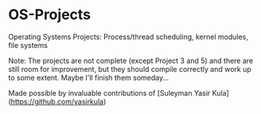 # OS-Projects
Operating Systems Projects: Process/thread scheduling, kernel modules, file systems

Note: The projects are not complete (except Project 3 and 5) and there are still room for improvement, but they should compile correctly and work up to some extent. Maybe I'll finish them someday...

Made possible by invaluable contributions of [Suleyman Yasir Kula] (https://github.com/yasirkula)
